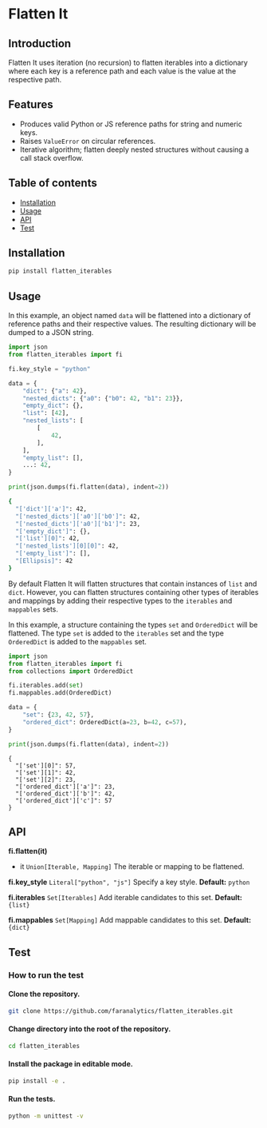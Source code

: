 # Flatten It

## Introduction

Flatten It uses iteration (no recursion) to flatten iterables into a dictionary where each key is a reference path and each value is the value at the respective path.

## Features

- Produces valid Python or JS reference paths for string and numeric keys.
- Raises `ValueError` on circular references.
- Iterative algorithm; flatten deeply nested structures without causing a call stack overflow.

## Table of contents

- [Installation](#installation)
- [Usage](#usage)
- [API](#api)
- [Test](#test)

## Installation

```bash
pip install flatten_iterables
```

## Usage

In this example, an object named `data` will be flattened into a dictionary of reference paths and their respective values. The resulting dictionary will be dumped to a JSON string.

```python
import json
from flatten_iterables import fi

fi.key_style = "python"

data = {
    "dict": {"a": 42},
    "nested_dicts": {"a0": {"b0": 42, "b1": 23}},
    "empty_dict": {},
    "list": [42],
    "nested_lists": [
        [
            42,
        ],
    ],
    "empty_list": [],
    ...: 42,
}

print(json.dumps(fi.flatten(data), indent=2))
```

```bash
{
  "['dict']['a']": 42,
  "['nested_dicts']['a0']['b0']": 42,
  "['nested_dicts']['a0']['b1']": 23,
  "['empty_dict']": {},
  "['list'][0]": 42,
  "['nested_lists'][0][0]": 42,
  "['empty_list']": [],
  "[Ellipsis]": 42
}
```

By default Flatten It will flatten structures that contain instances of `list` and `dict`. However, you can flatten structures containing other types of iterables and mappings by adding their respective types to the `iterables` and `mappables` sets.

In this example, a structure containing the types `set` and `OrderedDict` will be flattened. The type `set` is added to the `iterables` set and the type `OrderedDict` is added to the `mappables` set.

```python
import json
from flatten_iterables import fi
from collections import OrderedDict

fi.iterables.add(set)
fi.mappables.add(OrderedDict)

data = {
    "set": {23, 42, 57},
    "ordered_dict": OrderedDict(a=23, b=42, c=57),
}

print(json.dumps(fi.flatten(data), indent=2))
```

```
{
  "['set'][0]": 57,
  "['set'][1]": 42,
  "['set'][2]": 23,
  "['ordered_dict']['a']": 23,
  "['ordered_dict']['b']": 42,
  "['ordered_dict']['c']": 57
}
```

## API

**fi.flatten(it)**

- it `Union[Iterable, Mapping]` The iterable or mapping to be flattened.

**fi.key_style** `Literal["python", "js"]` Specify a key style. **Default:** `python`

**fi.iterables** `Set[Iterables]` Add iterable candidates to this set. **Default:** `{list}`

**fi.mappables** `Set[Mapping]` Add mappable candidates to this set. **Default:** `{dict}`

## Test

### How to run the test

#### Clone the repository.

```bash
git clone https://github.com/faranalytics/flatten_iterables.git
```

#### Change directory into the root of the repository.

```bash
cd flatten_iterables
```

#### Install the package in editable mode.

```bash
pip install -e .
```

#### Run the tests.

```bash
python -m unittest -v
```
